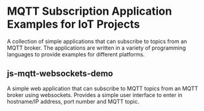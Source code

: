 # MQTT Subscription Application Examples for IoT Projects

A collection of simple applications that can subscribe to topics from an MQTT broker. The applications are written in a variety of programming languages to provide examples for different platforms.

## js-mqtt-websockets-demo

A simple web application that can subscribe to MQTT topics from an MQTT broker using websockets. Provides a simple user interface to enter in hostname/IP address, port number and MQTT topic.
